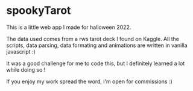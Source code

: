 # spookyTarot

This is a little web app I made for halloween 2022. 

The data used comes from a rws tarot deck I found on Kaggle. 
All the scripts, data parsing, data formating and animations are written in vanilla javascript :) 

It was a good challenge for me to code this, but I definitely learned a lot while doing so ! 

If you enjoy my work spread the word, i'm open for commissions :)
